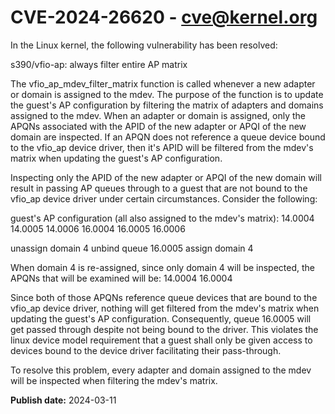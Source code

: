 # CVE-2024-26620 - cve@kernel.org

In the Linux kernel, the following vulnerability has been resolved:

s390/vfio-ap: always filter entire AP matrix

The vfio_ap_mdev_filter_matrix function is called whenever a new adapter or
domain is assigned to the mdev. The purpose of the function is to update
the guest's AP configuration by filtering the matrix of adapters and
domains assigned to the mdev. When an adapter or domain is assigned, only
the APQNs associated with the APID of the new adapter or APQI of the new
domain are inspected. If an APQN does not reference a queue device bound to
the vfio_ap device driver, then it's APID will be filtered from the mdev's
matrix when updating the guest's AP configuration.

Inspecting only the APID of the new adapter or APQI of the new domain will
result in passing AP queues through to a guest that are not bound to the
vfio_ap device driver under certain circumstances. Consider the following:

guest's AP configuration (all also assigned to the mdev's matrix):
14.0004
14.0005
14.0006
16.0004
16.0005
16.0006

unassign domain 4
unbind queue 16.0005
assign domain 4

When domain 4 is re-assigned, since only domain 4 will be inspected, the
APQNs that will be examined will be:
14.0004
16.0004

Since both of those APQNs reference queue devices that are bound to the
vfio_ap device driver, nothing will get filtered from the mdev's matrix
when updating the guest's AP configuration. Consequently, queue 16.0005
will get passed through despite not being bound to the driver. This
violates the linux device model requirement that a guest shall only be
given access to devices bound to the device driver facilitating their
pass-through.

To resolve this problem, every adapter and domain assigned to the mdev will
be inspected when filtering the mdev's matrix.

**Publish date:** 2024-03-11
